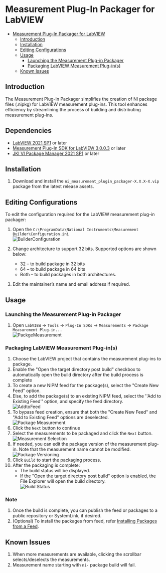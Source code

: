 # Measurement Plug-In Packager for LabVIEW

- [Measurement Plug-In Packager for LabVIEW](#measurement-plug-in-packager-for-labview)
  - [Introduction](#introduction)
  - [Installation](#installation)
  - [Editing Configurations](#editing-configurations)
  - [Usage](#usage)
    - [Launching the Measurement Plug-in Packager](#launching-the-measurement-plug-in-packager)
    - [Packaging LabVIEW Measurement Plug-in(s)](#packaging-labview-measurement-plug-ins)
  - [Known Issues](#known-issues)

## Introduction

The Measurement Plug-In Packager simplifies the creation of NI package files (.nipkg) for LabVIEW measurement plug-ins. This tool enhances efficiency by streamlining the process of building and distributing measurement plug-ins.

## Dependencies

- [LabVIEW 2021 SP1](https://www.ni.com/en/support/downloads/software-products/download.labview.html#443865)  or later
- [Measurement Plug-In SDK for LabVIEW 3.0.0.3](https://github.com/ni/measurement-plugin-labview/releases/tag/v3.0.0.3) or later
- [JKI VI Package Manager 2021 SP1](https://www.ni.com/en/support/downloads/tools-network/download.jki-vi-package-manager.html#443251) or later

## Installation

1. Download and install the `ni_measurement_plugin_packager-X.X.X-X.vip` package from the latest release assets.

## Editing Configurations

To edit the configuration required for the LabVIEW measurement plug-in packager:

1. Open the `C:\ProgramData\National Instruments\Measurement
Builder\Configuration.ini`  
    ![BuilderConfiguration](./docs/Measurement%20Builder%20HLD/BuilderConfiguration.png)

2. Change architecture to support 32 bits. Supported options are shown below:
    - 32 – to build package in 32 bits
    - 64 – to build package in 64 bits
    - Both – to build packages in both architectures.
3. Edit the maintainer’s name and email address if required.

## Usage

### Launching the Measurement Plug-in Packager

1. Open `LabVIEW` → `Tools` → `Plug-In SDKs` → `Measurements` → `Package Measurement Plug-in...`  
    ![PackgeMeasurement](./docs/Measurement%20Builder%20HLD/PackageMeasurement.png)

### Packaging LabVIEW Measurement Plug-in(s)

1. Choose the LabVIEW project that contains the measurement plug-ins to package.
2. Enable the "Open the target directory post build" checkbox to automatically open the build directory after the build process is complete
3. To create a new NIPM feed for the package(s), select the "Create New Feed" option.
4. Else, to add the package(s) to an existing NIPM feed, select the ''Add to Existing Feed'' option, and specify the feed directory.  
    ![AddtoFeed](./docs/Measurement%20Builder%20HLD/AddtoFeed.png)
5. To bypass feed creation, ensure that both the "Create New Feed" and "Add to Existing Feed" options are deselected.  
    ![Package Measurement](./docs/Measurement%20Builder%20HLD/PackageMeasurement.png)
6. Click the `Next` button to continue
7. Select the measurements to be packaged and click the `Next` button.  
    ![Measurement Selection](./docs/Measurement%20Builder%20HLD/Measurement_Selection.png)
8. If needed, you can edit the package version of the measurement plug-in. Note that the measurement name cannot be modified.  
    ![Package Versioning](./docs/Measurement%20Builder%20HLD/Package_Versioning.png)
9. Click `Build` to start the packaging process.
10. After the packaging is complete:
    - The build status will be displayed.
    - If the "Open the target directory post build" option is enabled, the File Explorer will open the build directory.  
    ![Build Status](./docs/Measurement%20Builder%20HLD/Build_Status.png)

### Note

1. Once the build is complete, you can publish the feed or packages to a public repository or SystemLink, if desired.
2. (Optional) To install the packages from feed, refer [Installing Packages from a Feed](https://www.ni.com/docs/en-US/bundle/package-manager/page/install-packages-from-feed.html#:~:text=In%20the%20Add%20feed%20dialog,to%20view%20all%20available%20packages).

## Known Issues

1. When more measurements are available, clicking the scrollbar selects/deselects the measurements.
2. Measurement name starting with `ni-` package build will fail.
